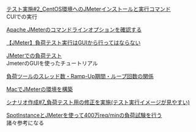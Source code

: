 [テスト実施#2_CentOS環境へのJMeterインストールと実行コマンド](https://ptune.jp/tech/load-test-execution-by-cui/)  
CUIでの実行

[Apache JMeterのコマンドラインオプションを確認する](https://qiita.com/charon/items/4bcbd9d69e269d5e02b5)

[【JMeter】負荷テスト実行はGUIから行ってはならない](https://qiita.com/tatesuke/items/827e6190753964e46814)

[JMeterでの負荷テスト](https://nets-tip.com/?p=57)  
JmeterのGUIを使ったチュートリアル

[負荷ツールのスレッド数・Ramp-Up期間・ループ回数の関係](https://christina04.hatenablog.com/entry/2017/10/03/190000)

[MacでJMeterの環境を構築](https://qiita.com/A-Kira/items/d6d625709498f1eeeb98)

[シナリオ作成#7_負荷テスト用の修正を実施(テスト実行イメージが見やすい)](https://ptune.jp/tech/make-modifications-for-load-testing/)

[SpotInstanceとJMeterを使って400万req/minの負荷試験を行う](https://dev.classmethod.jp/articles/apache-jmeter-master-slave-100mil-req-min/)  
諸々参考になる

